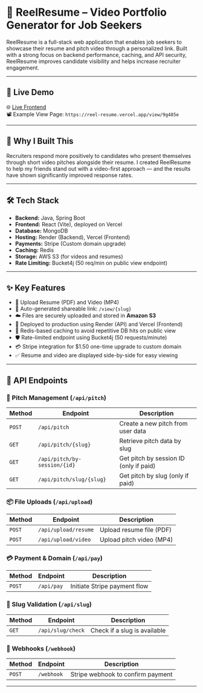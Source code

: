 # 🎥 ReelResume – Video Portfolio Generator for Job Seekers

ReelResume is a full-stack web application that enables job seekers to showcase their resume and pitch video through a personalized link. Built with a strong focus on backend performance, caching, and API security, ReelResume improves candidate visibility and helps increase recruiter engagement.

---

## 🚀 Live Demo
🌐 [Live Frontend](https://reel-resume.vercel.app/)  
📽️ Example View Page: `https://reel-resume.vercel.app/view/9g485e`

---

## 🧠 Why I Built This
Recruiters respond more positively to candidates who present themselves through short video pitches alongside their resume. I created ReelResume to help my friends stand out with a video-first approach — and the results have shown significantly improved response rates.

---

## 🛠 Tech Stack

- **Backend:** Java, Spring Boot
- **Frontend:** React (Vite), deployed on Vercel
- **Database:** MongoDB
- **Hosting:** Render (Backend), Vercel (Frontend)
- **Payments:** Stripe (Custom domain upgrade)
- **Caching:** Redis
- **Storage:** AWS S3 (for videos and resumes)
- **Rate Limiting:** Bucket4j (50 req/min on public view endpoint)

---

## ✨ Key Features

- 📁 Upload Resume (PDF) and Video (MP4)
- 🔗 Auto-generated shareable link: `/view/{slug}`
- ☁️ Files are securely uploaded and stored in **Amazon S3**
- 🚀 Deployed to production using Render (API) and Vercel (Frontend)
- 🧠 Redis-based caching to avoid repetitive DB hits on public view
- 🛡️ Rate-limited endpoint using Bucket4j (50 requests/minute)
- 💳 Stripe integration for $1.50 one-time upgrade to custom domain
- ✅ Resume and video are displayed side-by-side for easy viewing

---

## 🔌 API Endpoints

### 🔄 Pitch Management (`/api/pitch`)
| Method | Endpoint                      | Description                                      |
|--------|-------------------------------|--------------------------------------------------|
| `POST` | `/api/pitch`                  | Create a new pitch from user data               |
| `GET`  | `/api/pitch/{slug}`           | Retrieve pitch data by slug                     |
| `GET`  | `/api/pitch/by-session/{id}`  | Get pitch by session ID (only if paid)          |
| `GET`  | `/api/pitch/slug/{slug}`      | Get pitch by slug (only if paid)                |

### 📦 File Uploads (`/api/upload`)
| Method | Endpoint                | Description               |
|--------|-------------------------|---------------------------|
| `POST` | `/api/upload/resume`    | Upload resume file (PDF) |
| `POST` | `/api/upload/video`     | Upload pitch video (MP4) |

### 💳 Payment & Domain (`/api/pay`)
| Method | Endpoint       | Description                    |
|--------|----------------|--------------------------------|
| `POST` | `/api/pay`     | Initiate Stripe payment flow   |

### 🔎 Slug Validation (`/api/slug`)
| Method | Endpoint              | Description                   |
|--------|-----------------------|-------------------------------|
| `GET`  | `/api/slug/check`     | Check if a slug is available |

### 🔁 Webhooks (`/webhook`)
| Method | Endpoint      | Description                          |
|--------|---------------|--------------------------------------|
| `POST` | `/webhook`    | Stripe webhook to confirm payment    |

---

